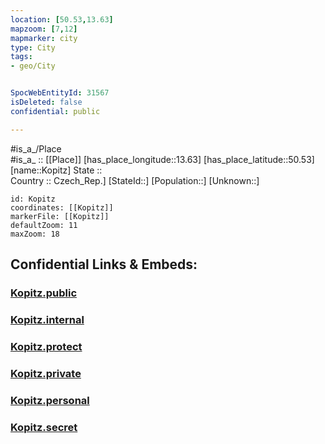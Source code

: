 ```yaml
---
location: [50.53,13.63] 
mapzoom: [7,12] 
mapmarker: city 
type: City
tags:
- geo/City


SpocWebEntityId: 31567
isDeleted: false
confidential: public

---
```

#is_a_/Place  
#is_a_ :: [[Place]] 
[has_place_longitude::13.63] 
[has_place_latitude::50.53] 
[name::Kopitz] 
State ::  
Country :: Czech_Rep.] 
[StateId::] 
[Population::] 
[Unknown::] 


```leaflet
id: Kopitz
coordinates: [[Kopitz]] 
markerFile: [[Kopitz]] 
defaultZoom: 11 
maxZoom: 18
```


## Confidential Links & Embeds: 

### [Kopitz.public](/_public/\Earth\Continent\Europe\Europe~Central\Czech_Republic\regions~Czech_Republic\Ústecký\CityKopitz.public.md) 

### [Kopitz.internal](/_internal/\Earth\Continent\Europe\Europe~Central\Czech_Republic\regions~Czech_Republic\Ústecký\CityKopitz.internal.md) 

### [Kopitz.protect](/_protect/\Earth\Continent\Europe\Europe~Central\Czech_Republic\regions~Czech_Republic\Ústecký\CityKopitz.protect.md) 

### [Kopitz.private](/_private/\Earth\Continent\Europe\Europe~Central\Czech_Republic\regions~Czech_Republic\Ústecký\CityKopitz.private.md) 

### [Kopitz.personal](/_personal/\Earth\Continent\Europe\Europe~Central\Czech_Republic\regions~Czech_Republic\Ústecký\CityKopitz.personal.md) 

### [Kopitz.secret](/_secret/\Earth\Continent\Europe\Europe~Central\Czech_Republic\regions~Czech_Republic\Ústecký\CityKopitz.secret.md)

